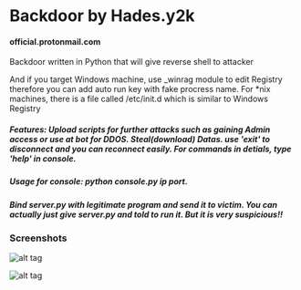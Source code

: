 # Backdoor by Hades.y2k
#### official.protonmail.com

Backdoor written in Python that will give reverse shell to attacker

And if you target Windows machine, use _winrag module to edit Registry therefore you can add auto run key with fake procress name. For *nix machines, there is a file called /etc/init.d which is similar to Windows Registry

##### Features: Upload scripts for further attacks such as gaining Admin access or use at bot for DDOS. Steal(download) Datas. use 'exit' to disconnect and you can reconnect easily. For commands in detials, type 'help' in console.

##### Usage for console: python console.py ip port.

##### Bind server.py with legitimate program and send it to victim. You can actually just give server.py and told to run it. But it is very suspicious!!


### Screenshots

![alt tag](http://i.imgur.com/IctitpY.png)

![alt tag](http://i.imgur.com/nkt38x0.png)
